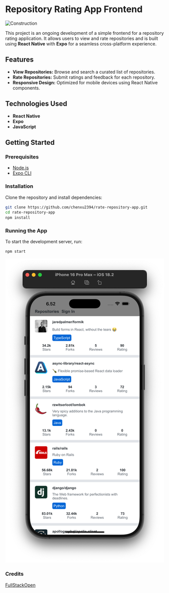 # Repository Rating App Frontend

![Construction](https://img.shields.io/badge/Project-Under%20Construction-orange)

This project is an ongoing development of a simple frontend for a repository rating application. It allows users to view and rate repositories and is built using **React Native** with **Expo** for a seamless cross-platform experience.

## Features

- **View Repositories:** Browse and search a curated list of repositories.
- **Rate Repositories:** Submit ratings and feedback for each repository.
- **Responsive Design:** Optimized for mobile devices using React Native components.

## Technologies Used

- **React Native**
- **Expo**
- **JavaScript**

## Getting Started

### Prerequisites

- [Node.js](https://nodejs.org/)
- [Expo CLI](https://docs.expo.dev/workflow/expo-cli/)

### Installation

Clone the repository and install dependencies:

```bash
git clone https://github.com/chenxu2394/rate-repository-app.git
cd rate-repository-app
npm install
```

### Running the App

To start the development server, run:

```bash
npm start
```

![Demo](demo.png)

### Credits

[FullStackOpen](https://fullstackopen.com/en/)
